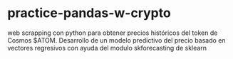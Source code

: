 # practice-pandas-w-crypto

web scrapping con python para obtener precios históricos del token de Cosmos $ATOM.
Desarrollo de un modelo predictivo del precio basado en vectores regresivos con ayuda del modulo skforecasting de sklearn
